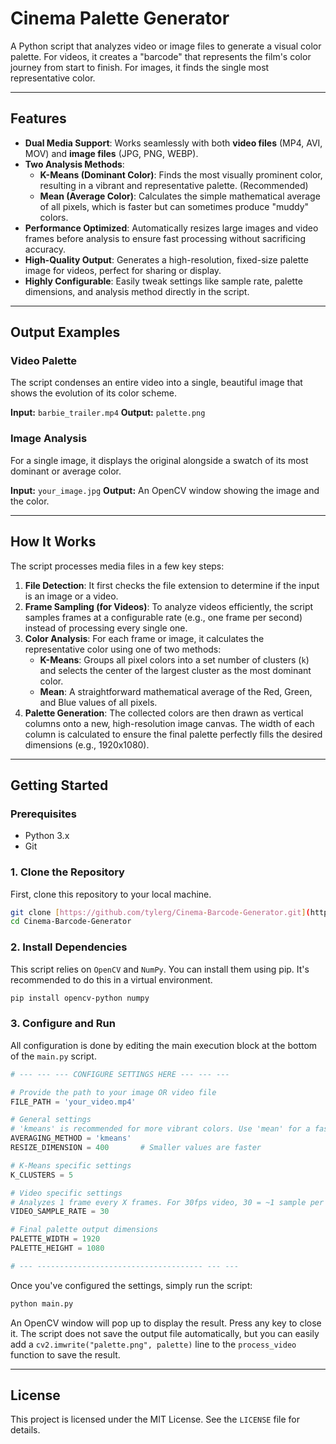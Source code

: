 # Cinema Palette Generator

A Python script that analyzes video or image files to generate a visual color palette. For videos, it creates a "barcode" that represents the film's color journey from start to finish. For images, it finds the single most representative color.



---

## Features

* **Dual Media Support**: Works seamlessly with both **video files** (MP4, AVI, MOV) and **image files** (JPG, PNG, WEBP).
* **Two Analysis Methods**:
    * **K-Means (Dominant Color)**: Finds the most visually prominent color, resulting in a vibrant and representative palette. (Recommended)
    * **Mean (Average Color)**: Calculates the simple mathematical average of all pixels, which is faster but can sometimes produce "muddy" colors.
* **Performance Optimized**: Automatically resizes large images and video frames before analysis to ensure fast processing without sacrificing accuracy.
* **High-Quality Output**: Generates a high-resolution, fixed-size palette image for videos, perfect for sharing or display.
* **Highly Configurable**: Easily tweak settings like sample rate, palette dimensions, and analysis method directly in the script.

---

## Output Examples

### Video Palette

The script condenses an entire video into a single, beautiful image that shows the evolution of its color scheme.

**Input:** `barbie_trailer.mp4`
**Output:** `palette.png`


### Image Analysis

For a single image, it displays the original alongside a swatch of its most dominant or average color.

**Input:** `your_image.jpg`
**Output:** An OpenCV window showing the image and the color.


---

## How It Works

The script processes media files in a few key steps:

1.  **File Detection**: It first checks the file extension to determine if the input is an image or a video.
2.  **Frame Sampling (for Videos)**: To analyze videos efficiently, the script samples frames at a configurable rate (e.g., one frame per second) instead of processing every single one.
3.  **Color Analysis**: For each frame or image, it calculates the representative color using one of two methods:
    * **K-Means**: Groups all pixel colors into a set number of clusters (`k`) and selects the center of the largest cluster as the most dominant color.
    * **Mean**: A straightforward mathematical average of the Red, Green, and Blue values of all pixels.
4.  **Palette Generation**: The collected colors are then drawn as vertical columns onto a new, high-resolution image canvas. The width of each column is calculated to ensure the final palette perfectly fills the desired dimensions (e.g., 1920x1080).

---

## Getting Started

### Prerequisites

* Python 3.x
* Git

### 1. Clone the Repository

First, clone this repository to your local machine.

```bash
git clone [https://github.com/tylerg/Cinema-Barcode-Generator.git](https://github.com/tylerg/Cinema-Barcode-Generator.git)
cd Cinema-Barcode-Generator
```

### 2. Install Dependencies

This script relies on `OpenCV` and `NumPy`. You can install them using pip. It's recommended to do this in a virtual environment.

```bash
pip install opencv-python numpy
```

### 3. Configure and Run

All configuration is done by editing the main execution block at the bottom of the `main.py` script.

```python
# --- --- --- CONFIGURE SETTINGS HERE --- --- ---

# Provide the path to your image OR video file
FILE_PATH = 'your_video.mp4'

# General settings
# 'kmeans' is recommended for more vibrant colors. Use 'mean' for a faster, simpler average.
AVERAGING_METHOD = 'kmeans'
RESIZE_DIMENSION = 400       # Smaller values are faster

# K-Means specific settings
K_CLUSTERS = 5

# Video specific settings
# Analyzes 1 frame every X frames. For 30fps video, 30 = ~1 sample per second.
VIDEO_SAMPLE_RATE = 30

# Final palette output dimensions
PALETTE_WIDTH = 1920
PALETTE_HEIGHT = 1080

# --- ------------------------------------- --- ---
```

Once you've configured the settings, simply run the script:

```bash
python main.py
```

An OpenCV window will pop up to display the result. Press any key to close it. The script does not save the output file automatically, but you can easily add a `cv2.imwrite("palette.png", palette)` line to the `process_video` function to save the result.

---

## License

This project is licensed under the MIT License. See the `LICENSE` file for details.
